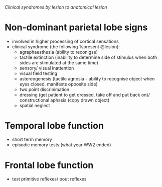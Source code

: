 ###### Clinical syndromes by lesion to anatomical lesion

# Non-dominant parietal lobe signs
- involved in higher processing of cortical sensations
- clinical syndrome (the following %present @lesion):
    + agraphaesthesia (ability to reconigse)
    + tactile extinction (inability to determine side of stimulus when both sides are stimulated at the same time)
    + sensory/ visual inattention 
    + visual field testing
    + astereogenesis (tactile agnosia - ability to recognise object when eyes closed. manifests opposite side)
    + two point discrinimation 
    + dressing (get patient to get dressed, take off and put back on)/ constructional aphasia (copy drawn object) 
    + spatial neglect

# Temporal lobe function
- short term memory
- episodic memory tests (what year WW2 ended)

# Frontal lobe function
- test primitive reflexes/ pout reflexes